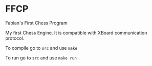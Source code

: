 # FFCP
Fabian's First Chess Program

My first Chess Engine. It is compatible with XBoard communication protocol.

To compile go to `src` and use `make`

To run go to `src` and use `make run`
